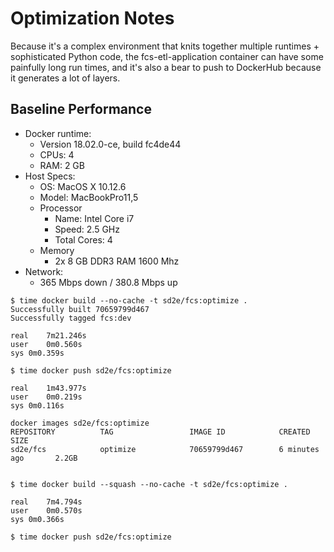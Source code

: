 # Optimization Notes

Because it's a complex environment that knits together multiple runtimes + 
sophisticated Python code, the fcs-etl-application container can have some
painfully long run times, and it's also a bear to push to DockerHub because
it generates a lot of layers. 

## Baseline Performance

* Docker runtime:
    * Version 18.02.0-ce, build fc4de44
    * CPUs: 4
    * RAM: 2 GB
* Host Specs:
    * OS: MacOS X 10.12.6
    * Model: MacBookPro11,5
    * Processor
        * Name: Intel Core i7
        * Speed: 2.5 GHz
        * Total Cores: 4
    * Memory
        * 2x 8 GB DDR3 RAM 1600 Mhz
* Network:
    * 365 Mbps down / 380.8 Mbps up

```shell
$ time docker build --no-cache -t sd2e/fcs:optimize .
Successfully built 70659799d467
Successfully tagged fcs:dev

real    7m21.246s
user    0m0.560s
sys 0m0.359s

$ time docker push sd2e/fcs:optimize

real    1m43.977s
user    0m0.219s
sys 0m0.116s

docker images sd2e/fcs:optimize
REPOSITORY          TAG                 IMAGE ID            CREATED             SIZE
sd2e/fcs            optimize            70659799d467        6 minutes ago       2.2GB


$ time docker build --squash --no-cache -t sd2e/fcs:optimize .

real    7m4.794s
user    0m0.570s
sys 0m0.366s

$ time docker push sd2e/fcs:optimize

```

